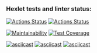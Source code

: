 ### Hexlet tests and linter status:
[![Actions Status](https://github.com/glebondri/python-project-50/actions/workflows/hexlet-check.yml/badge.svg)](https://github.com/glebondri/python-project-50/actions)
[![Actions Status](https://github.com/glebondri/python-project-50/actions/workflows/tests-and-linter.yml/badge.svg)](https://github.com/glebondri/python-project-50/actions)

[![Maintainability](https://api.codeclimate.com/v1/badges/52a1468053b6d4085b22/maintainability)](https://codeclimate.com/github/glebondri/python-project-50/maintainability)
[![Test Coverage](https://api.codeclimate.com/v1/badges/52a1468053b6d4085b22/test_coverage)](https://codeclimate.com/github/glebondri/python-project-50/test_coverage)

[![asciicast](https://asciinema.org/a/HRcVsZNZOmqJMi0ybYPJLL18u.svg)](https://asciinema.org/a/HRcVsZNZOmqJMi0ybYPJLL18u)
[![asciicast](https://asciinema.org/a/l5SMMDYxrgUKRgqsAcaReg2xt.svg)](https://asciinema.org/a/l5SMMDYxrgUKRgqsAcaReg2xt)
[![asciicast](https://asciinema.org/a/63GgLZBOdVVZJA7UWIMIn6NMb.svg)](https://asciinema.org/a/63GgLZBOdVVZJA7UWIMIn6NMb)